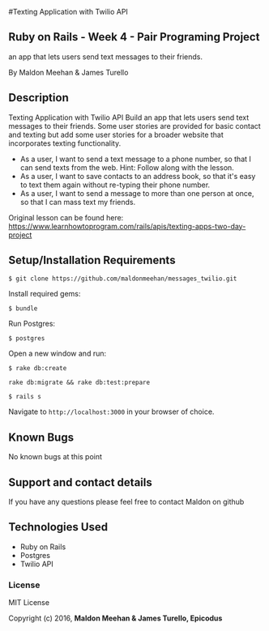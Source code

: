 #Texting Application with Twilio API

## Ruby on Rails - Week 4 - Pair Programing Project

an app that lets users send text messages to their friends.

By Maldon Meehan & James Turello

## Description

Texting Application with Twilio API
Build an app that lets users send text messages to their friends. Some user stories are provided for basic contact and texting but add some user stories for a broader website that incorporates texting functionality.

* As a user, I want to send a text message to a phone number, so that I can send texts from the web. Hint: Follow along with the lesson.
* As a user, I want to save contacts to an address book, so that it's easy to text them again without re-typing their phone number.
* As a user, I want to send a message to more than one person at once, so that I can mass text my friends.

Original lesson can be found here:
https://www.learnhowtoprogram.com/rails/apis/texting-apps-two-day-project

## Setup/Installation Requirements

```
$ git clone https://github.com/maldonmeehan/messages_twilio.git
```

Install required gems:
```
$ bundle
```

Run Postgres:
```
$ postgres
```

Open a new window and run:
```
$ rake db:create
```
```
rake db:migrate && rake db:test:prepare
```

```
$ rails s
```

Navigate to `http://localhost:3000` in your browser of choice.

## Known Bugs

No known bugs at this point

## Support and contact details

If you have any questions please feel free to contact Maldon on github

## Technologies Used

* Ruby on Rails
* Postgres
* Twilio API

### License

MIT License

Copyright (c) 2016, **Maldon Meehan & James Turello, Epicodus**

